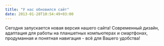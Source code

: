 ```yaml
---
title: "У нас обновился сайт"
date: 2013-01-28T10:54:49+03:00
---
```


Сегодня запускается новая версия нашего сайта! Современный дизайн, адаптация для работы на планшетных компьютерах и смартфонах, продуманная и понятная навигация - всё для Вашего удобства!

 

